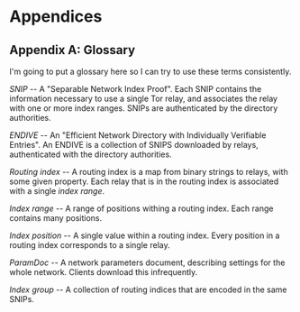 # Appendices

## Appendix A: Glossary

I'm going to put a glossary here so I can try to use these terms
consistently.

*SNIP* -- A "Separable Network Index Proof".  Each SNIP contains the
information necessary to use a single Tor relay, and associates the relay
with one or more index ranges. SNIPs are authenticated by the directory
authorities.

*ENDIVE* -- An "Efficient Network Directory with Individually Verifiable
Entries".  An ENDIVE is a collection of SNIPS downloaded by relays,
authenticated with the directory authorities.

*Routing index* -- A routing index is a map from binary strings to relays,
with some given property.  Each relay that is in the routing index is
associated with a single *index range*.

*Index range* -- A range of positions withing a routing index.  Each range
 contains many positions.

*Index position* -- A single value within a routing index.  Every position in
 a routing index corresponds to a single relay.

*ParamDoc* -- A network parameters document, describing settings for the
 whole network.  Clients download this infrequently.

*Index group* -- A collection of routing indices that are encoded in the same
 SNIPs.
